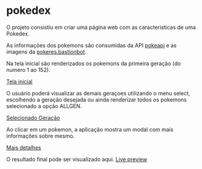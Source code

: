 # pokedex

<p> O projeto consistiu em criar uma página web com as caracteristicas de uma Pokedex. </p>

As informações dos pokemons são consumidas da API [pokeapi](https://pokeapi.co/) e as imagens da [pokeres.bastionbot](https://pokeres.bastionbot.org/images/pokemon/1.png).
  
<p>Na tela inicial são renderizados os pokemons da primeira geração (do numero 1 ao 152).</p>

[Tela inicial](https://github.com/paulobr4z/pokedex/blob/master/img/ps001.png)

<p>O usuário poderá visualizar as demais geraçoes utilizando o menu select, escolhendo a geração desejada ou ainda renderizar todos os pokemons selecionado a opção ALLGEN.</p>

[Selecionado Geração](https://github.com/paulobr4z/pokedex/blob/master/img/ps002.png)

<p>Ao clicar em um pokemon, a aplicação mostra um modal com mais informações sobre mesmo.</p>

[Mais detalhes](https://github.com/paulobr4z/pokedex/blob/master/img/ps003.png)


O resultado final pode ser visualizado aqui. [Live preview](https://paulobraz.com/exemplos/pokedex/index.html)




